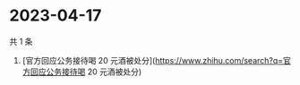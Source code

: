 # 2023-04-17

共 1 条

<!-- BEGIN -->
<!-- 最后更新时间 Mon Apr 17 2023 04:02:58 GMT+0800 (China Standard Time) -->

1. [官方回应公务接待喝 20
   元酒被处分](https://www.zhihu.com/search?q=官方回应公务接待喝 20 元酒被处分)

<!-- END -->
